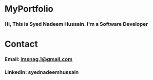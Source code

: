 # MyPortfolio
### Hi, This is __Syed Nadeem Hussain__. I'm a Software Developer

# Contact 
### Email: imsnag.1@gmail.com
### Linkedin: syednadeemhussain
